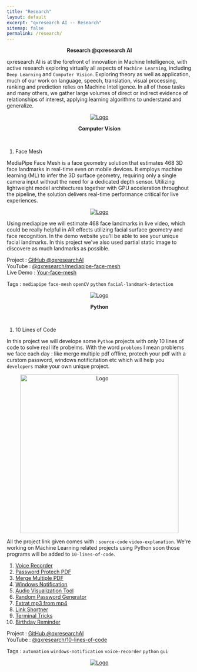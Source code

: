 ```yaml
---
title: "Research"
layout: default
excerpt: "qxresearch AI -- Research"
sitemap: false
permalink: /research/
---
```


<p align="center">
  <b>Research @qxresearch AI</b>
</p>

qxresearch AI is at the forefront of innovation in Machine Intelligence, with active research exploring virtually all aspects of `Machine Learning`, including `Deep Learning` and `Computer Vision`. Exploring theory as well as application, much of our work on language, speech, translation, visual processing, ranking and prediction relies on Machine Intelligence. In all of those tasks and many others, we gather large volumes of direct or indirect evidence of relationships of interest, applying learning algorithms to understand and generalize.


<p align="center">
  <a href="https://qxresearch.github.io">
    <img src="https://raw.githubusercontent.com/qxresearch/qxresearch.github.io/main/images/Delete/giphy.gif" alt="Logo">
  </a>
</p>

<p align="center">
  <b>Computer Vision</b>
</p>

<br>

1. Face Mesh

MediaPipe Face Mesh is a face geometry solution that estimates 468 3D face landmarks in real-time even on mobile devices. It employs machine learning (ML) to infer the 3D surface geometry, requiring only a single camera input without the need for a dedicated depth sensor. Utilizing lightweight model architectures together with GPU acceleration throughout the pipeline, the solution delivers real-time performance critical for live experiences.

<p align="center">
  <a href="https://mediapipe.dev">
    <img src="https://raw.githubusercontent.com/qxresearch/qxresearch.github.io/main/images/Delete/face_mesh_ar_effects.gif" alt="Logo">
  </a>
</p>

Using mediapipe we will estimate 468 face landmarks in live video, which could be really helpful in AR effects utilizing facial surface geometry and face recognition. In the demo website you'll be able to see your unique facial landmarks. In this project we've also used partial static image to discovere as much landmarks as possible.

Project : [GitHub @qxresearchAI](https://github.com/qxresearch/Face-Mesh-Detection)
<br>
YouTube : [@qxresearch/mediapipe-face-mesh]()
<br>
Live Demo : [Your-face-mesh]()

Tags : `mediapipe` `face-mesh` `openCV` `python` `facial-landmark-detection`

<p align="center">
  <a href="https://qxresearch.github.io">
    <img src="https://raw.githubusercontent.com/qxresearch/qxresearch.github.io/main/images/Delete/giphy.gif" alt="Logo">
  </a>
</p>

<p align="center">
  <b>Python</b>
</p>

<br>

1. 10 Lines of Code

In this project we will develope some `Python` projects with only 10 lines of code to solve real life probelms. With the word `problems` I mean problems we face each day : like merge multiple pdf offline, protech your pdf with a curstom password, windows notificitation etc which will help you `developers` make your own unique project.

<p align="center">
  <a href="https://mediapipe.dev">
    <img src="https://raw.githubusercontent.com/qxresearch/qxresearch.github.io/main/images/Delete/notif.gif" alt="Logo" width="430" hight="310">
  </a>
</p>

All the project link given comes with : `source-code` `video-explanation`. We're working on Machine Learning related projects using Python soon those programs will be added to
`10-lines-of-code`.

1. [Voice Recorder](https://github.com/qxresearch/qxresearch-event-1/tree/master/Applications/Voice%20Recorder)
2. [Password Protech PDF](https://github.com/qxresearch/qxresearch-event-1/tree/master/Applications/Password%20Protech%20PDF)
3. [Merge Multiple PDF](https://github.com/qxresearch/qxresearch-event-1/tree/master/Applications/Merge%20Multiple%20PDF)
4. [Windows Notification](https://github.com/qxresearch/qxresearch-event-1/tree/master/Applications/Windows%20Notification)
5. [Audio Visualization Tool](https://github.com/qxresearch/qxresearch-event-1/tree/master/Applications/Audio%20Visualization%20Tool)
6. [Random Password Generator](https://github.com/qxresearch/qxresearch-event-1/tree/master/Applications/Random%20Password%20Generator)
7. [Extrat mp3 from mp4](https://github.com/qxresearch/qxresearch-event-1/tree/master/Applications/Extract%20mp3%20from%20mp4)
8. [Link Shortner](https://github.com/qxresearch/qxresearch-event-1/tree/master/Applications/Link%20Shortener)
9. [Terminal Tricks](https://github.com/qxresearch/qxresearch-event-1/tree/master/Applications/Terminal%20Tricks)
10. [Birthday Reminder](https://github.com/qxresearch/qxresearch-event-1/tree/master/Applications/Birthday%20Reminder) 

Project : [GitHub @qxresearchAI](https://github.com/qxresearch/qxresearch-event-1)
<br>
YouTube : [@qxresearch/10-lines-of-code](https://www.youtube.com/watch?v=B0_0gK_CUpM&list=PLK_zxbpEUfmVPsXnl1wx1s6BD8eBUjuOM)
<br>

Tags : `automation` `windows-notification` `voice-recorder` `python` `gui`



<p align="center">
  <a href="https://qxresearch.github.io">
    <img src="https://raw.githubusercontent.com/qxresearch/qxresearch.github.io/main/images/Delete/giphy.gif" alt="Logo">
  </a>
</p>
